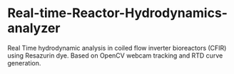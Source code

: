 # Real-time-Reactor-Hydrodynamics-analyzer
Real Time hydrodynamic analysis in coiled flow inverter bioreactors  (CFIR) using Resazurin dye. Based on OpenCV webcam tracking and RTD curve generation.
